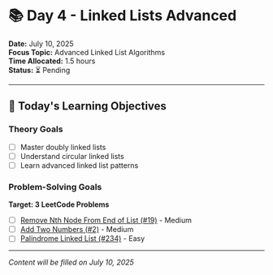 # 📚 Day 4 - Linked Lists Advanced

**Date:** July 10, 2025  
**Focus Topic:** Advanced Linked List Algorithms  
**Time Allocated:** 1.5 hours  
**Status:** ⏳ Pending

---

## 🎯 Today's Learning Objectives

### Theory Goals
- [ ] Master doubly linked lists
- [ ] Understand circular linked lists
- [ ] Learn advanced linked list patterns

### Problem-Solving Goals
**Target: 3 LeetCode Problems**
- [ ] [Remove Nth Node From End of List (#19)](https://leetcode.com/problems/remove-nth-node-from-end-of-list/) - Medium
- [ ] [Add Two Numbers (#2)](https://leetcode.com/problems/add-two-numbers/) - Medium
- [ ] [Palindrome Linked List (#234)](https://leetcode.com/problems/palindrome-linked-list/) - Easy

---

*Content will be filled on July 10, 2025*